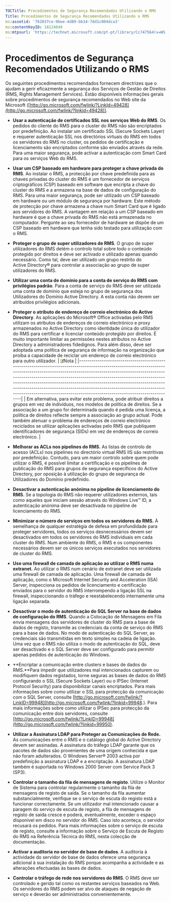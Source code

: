 ```yaml
---
TOCTitle: Procedimentos de Segurança Recomendados Utilizando o RMS
Title: Procedimentos de Segurança Recomendados Utilizando o RMS
ms:assetid: '762037ce-9bee-4d89-bb14-7dd1c004dca3'
ms:contentKeyID: 18124049
ms:mtpsurl: 'https://technet.microsoft.com/pt-pt/library/Cc747564(v=WS.10)'
---
```


Procedimentos de Segurança Recomendados Utilizando o RMS
========================================================

Os seguintes procedimentos recomendados fornecem directrizes que o ajudam a gerir eficazmente a segurança dos Serviços de Gestão de Direitos (RMS, Rights Management Services). Estão disponíveis informações gerais sobre procedimentos de segurança recomendados no Web site da Microsoft ([http://go.microsoft.com/fwlink/?LinkId=49428](http://go.microsoft.com/fwlink/?linkid=49428)).

-   **Usar a autenticação de certificados SSL nos serviços Web do RMS**. Os pedidos do cliente do RMS para o cluster do RMS não são encriptados por predefinição. Ao instalar um certificado SSL (Secure Sockets Layer) e requerer autenticação SSL nos directórios virtuais do RMS em todos os servidores do RMS no cluster, os pedidos de certificação e licenciamento são encriptados conforme são enviados através da rede. Para uma maior segurança, pode activar a autenticação com Smart Card para os serviços Web do RMS.
-   **Usar um CSP baseado em hardware para proteger a chave privada do RMS**. Ao instalar o RMS, a protecção por chave predefinida para as chaves privadas do cluster do RMS é um fornecedor de serviços criptográficos (CSP) baseado em software que encripta a chave do cluster do RMS e a armazena na base de dados de configuração do RMS. Para uma maior segurança, pode ser utilizado um CSP baseado em hardware ou um módulo de segurança por hardware. Este método de protecção por chave armazena a chave num Smart Card que é ligado aos servidores do RMS. A vantagem em relação a um CSP baseado em hardware é que a chave privada do RMS não está armazenada no computador. Pergunte ao seu fornecedor de hardware se dispõe de um CSP baseado em hardware que tenha sido testado para utilização com o RMS.
-   **Proteger o grupo de super utilizadores de RMS**. O grupo de super utilizadores do RMS detém o controlo total sobre todo o conteúdo protegido por direitos e deve ser activado e utilizado apenas quando necessário. Como tal, deve ser utilizado um grupo restrito do Active Directory® para controlar a associação ao grupo de super utilizadores do RMS.
-   **Utilizar uma conta de domínio para a conta de serviço do RMS com privilégios padrão**. Para a conta de serviço do RMS deve ser utilizada uma conta de domínio que esteja no grupo de segurança dos Utilizadores do Domínio Active Directory. A esta conta não devem ser atribuídos privilégios adicionais.
-   **Proteger o atributo de endereço de correio electrónico do Active Directory**. As aplicações do Microsoft® Office activadas pelo RMS utilizam os atributos de endereços de correio electrónico e proxy armazenados no Active Directory como identidade única do utilizador do RMS para certificar e licenciar conteúdo protegido por direitos. É muito importante limitar as permissões nestes atributos no Active Directory a administradores fidedignos. Para além disso, deve ser adoptada uma política de segurança de informação na organização que proíba a capacidade de reciclar um endereço de correio electrónico para outro utilizador.
    | ![](/security-updates/images/Cc747564.note(WS.10).gif)Nota                                                                                                                                                                                                                                                                                                                                                                                                                                    |
    |----------------------------------------------------------------------------------------------------------------------------------------------------------------------------------------------------------------------------------------------------------------------------------------------------------------------------------------------------------------------------------------------------------------------------------------------------------------------------------------------------------|
    | Em alternativa, para evitar este problema, pode atribuir direitos a grupos em vez de indivíduos, nos modelos de política de direitos. Se a associação a um grupo for determinada quando é pedida uma licença, a política de direitos reflecte sempre a associação ao grupo actual. Pode também atenuar o problema de endereços de correio electrónico reciclados se utilizar aplicações activadas pelo RMS que publiquem identificadores de segurança (SIDs) em vez de endereços de correio electrónico. |

-   **Melhorar as ACLs nos pipelines do RMS.** As listas de controlo de acesso (ACLs) nos pipelines no directório virtual RMS IIS são restritivas por predefinição. Contudo, para um maior controlo sobre quem pode utilizar o RMS, é possível limitar a certificação e os pipelines de publicação do RMS para grupos de segurança específicos do Active Directory, por oposição à utilização do grupo de segurança de Utilizadores do Domínio predefinido.
-   **Desactivar a autenticação anónima no pipeline de licenciamento do RMS.** Se a topologia do RMS não requerer utilizadores externos, tais como aqueles que iniciam sessão através do Windows Live™ ID, a autenticação anónima deve ser desactivada no pipeline de licenciamento do RMS.
-   **Minimizar o número de serviços em todos os servidores do RMS.** À semelhança de qualquer estratégia de defesa em profundidade para proteger servidores, todos os serviços desnecessários devem ser desactivados em todos os servidores do RMS individuais em cada cluster do RMS. Num ambiente do RMS, o RMS e os componentes necessários devem ser os únicos serviços executados nos servidores de cluster do RMS.
-   **Use uma firewall de camada de aplicação ao utilizar o RMS numa extranet.** Ao utilizar o RMS num cenário de extranet deve ser utilizada uma firewall de camada de aplicação. Uma firewall de camada de aplicação, como o Microsoft Internet Security and Acceleration (ISA) Server, inspecciona os pedidos de licenciamento e certificação enviados para o servidor do RMS interrompendo a ligação SSL na firewall, inspeccionando o tráfego e reestabelecendo internamente uma ligação separada.
-   **Desactivar o modo de autenticação do SQL Server na base de dados de configuração do RMS**. Quando a Colocação de Mensagens em Fila envia mensagens dos servidores de cluster do RMS para a base de dados de registo, transmite as credenciais da conta de serviço do RMS para a base de dados. No modo de autenticação do SQL Server, as credenciais são transmitidas em texto simples na cadeia de ligação. Uma vez que o RMS não utiliza o modo de autenticação do SQL, deve ser desactivado e o SQL Server deve ser configurado para permitir apenas pedidos de autenticação do Windows.
-   **Encriptar a comunicação entre clusters e bases de dados do RMS.**Para impedir que utilizadores mal intencionados capturem ou modifiquem dados registados, torne seguras as bases de dados do RMS configurando o SSL (Secure Sockets Layer) ou o IPSec (Internet Protocol Security) para disponibilizar canais encriptados. Para mais informações sobre como utilizar o SSL para protecção da comunicação com o SQL Server, consulte [http://go.microsoft.com/fwlink/?LinkID=99948](http://go.microsoft.com/fwlink/?linkid=99948.). Para mais informações sobre como utilizar o IPSec para protecção da comunicação entre dois servidores, consulte [http://go.microsoft.com/fwlink/?LinkID=99948](http://go.microsoft.com/fwlink/?linkid=99950).
-   **Utilizar a Assinatura LDAP para Proteger as Comunicações de Rede.** As comunicações entre o RMS e o catálogo global do Active Directory devem ser assinadas. A assinatura do tráfego LDAP garante que os pacotes de dados são provenientes de uma origem conhecida e que não foram adulterados. O Windows Server® 2003 activa por predefinição a assinatura LDAP e a encriptação. A assinatura LDAP também é suportada no Windows 2000 Server com Service Pack 3 (SP3).
-   **Controlar o tamanho da fila de mensagens de registo**. Utilize o Monitor de Sistema para controlar regularmente o tamanho da fila de mensagens de registo de saída. Se o tamanho da fila aumentar substancialmente, verifique se o serviço de escuta do registo está a funcionar correctamente. Se um utilizador mal intencionado causar a paragem do serviço de escuta de registo, a fila de mensagens de registo de saída cresce e poderá, eventualmente, exceder o espaço disponível em disco no servidor do RMS. Caso isto aconteça, o servidor recusará os pedidos. Para mais informações sobre o serviço de escuta de registo, consulte a informação sobre o Serviço de Escuta de Registo do RMS na Referência Técnica do RMS, nesta colecção de documentação.
-   **Activar a auditoria no servidor de base de dados**. A auditoria à actividade do servidor de base de dados oferece uma segurança adicional à sua instalação do RMS porque acompanha a actividade e as alterações efectuadas às bases de dados.
-   **Controlar o tráfego de rede nos servidores do RMS**. O RMS deve ser controlado e gerido tal como os restantes serviços baseados na Web. Os servidores do RMS podem ser alvo de ataques de negação de serviço e deverão ser administrados convenientemente.
